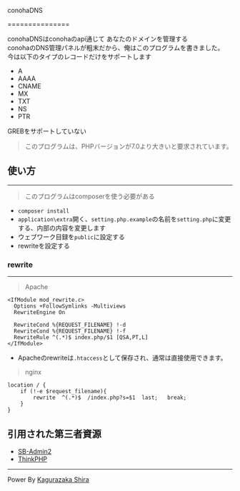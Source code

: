 conohaDNS

===============

conohaDNSはconohaのapi通じて あなたのドメインを管理する\
conohaのDNS管理パネルが粗末だから、俺はこのプログラムを書きました。\
今は以下のタイプのレコードだけをサポートします
+ A
+ AAAA
+ CNAME
+ MX
+ TXT
+ NS
+ PTR

GREBをサポートしていない

> このプログラムは、PHPバージョンが7.0より大きいと要求されています。

## 使い方

-------

> このプログラムはcomposerを使う必要がある

+ `composer install`
+ `application\extra`開く、`setting.php.example`の名前を`setting.php`に変更する、内部の内容を変更します
+ ウェブワーク目録を`public`に設定する
+ rewriteを設定する


### rewrite

-------

> Apache

~~~
<IfModule mod_rewrite.c>
  Options +FollowSymlinks -Multiviews
  RewriteEngine On

  RewriteCond %{REQUEST_FILENAME} !-d
  RewriteCond %{REQUEST_FILENAME} !-f
  RewriteRule ^(.*)$ index.php/$1 [QSA,PT,L]
</IfModule>
~~~

* Apacheのrewriteは`.htaccess`として保存され、通常は直接使用できます。

> nginx

~~~
location / {
	if (!-e $request_filename){
		rewrite  ^(.*)$  /index.php?s=$1  last;   break;
	}
}
~~~

## 引用された第三者資源

+ [SB-Admin2](https://github.com/BlackrockDigital/startbootstrap-sb-admin-2)
+ [ThinkPHP](https://thinkphp.cn)

***
Power By [Kagurazaka Shira](https://blog.ni-co.moe/)
